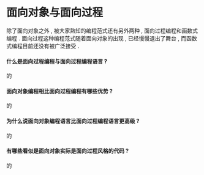 # 面向对象与面向过程

除了面向对象之外 , 被大家熟知的编程范式还有另外两种 , 面向过程编程和函数式编程 . 面向过程这种编程范式随着面向对象的出现 , 已经慢慢退出了舞台 , 而函数式编程目前还没有被广泛接受 . 

#### 什么是面向过程编程与面向过程编程语言 ? 

的

#### 面向对象编程相比面向过程编程有哪些优势 ? 

的

#### 为什么说面向对象编程语言比面向过程编程语言更高级 ? 

的

#### 有哪些看似是面向对象实际是面向过程风格的代码 ? 

的

